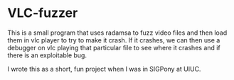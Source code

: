 # VLC-fuzzer

This is a small program that uses radamsa to fuzz video files and then load them in vlc player to try to make it crash. If it crashes, we can then use a debugger on vlc playing that particular file to see where it crashes and if there is an exploitable bug.

I wrote this as a short, fun project when I was in SIGPony at UIUC.
